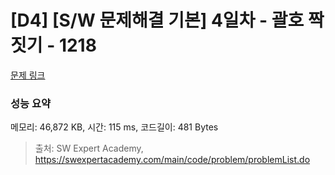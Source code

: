 # [D4] [S/W 문제해결 기본] 4일차 - 괄호 짝짓기 - 1218 

[문제 링크](https://swexpertacademy.com/main/code/problem/problemDetail.do?contestProbId=AV14eWb6AAkCFAYD) 

### 성능 요약

메모리: 46,872 KB, 시간: 115 ms, 코드길이: 481 Bytes



> 출처: SW Expert Academy, https://swexpertacademy.com/main/code/problem/problemList.do
